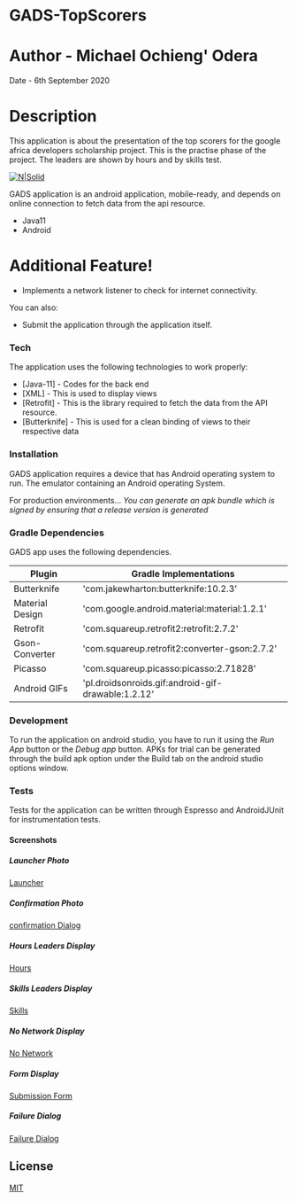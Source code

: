# GADS-TopScorers
# Author - Michael Ochieng' Odera
Date - 6th September 2020

# Description
This application is about the presentation of the top scorers for the google africa developers scholarship project. This is the practise phase of the project.
The leaders are shown by hours and by skills test.

[![N|Solid]()](https://nodesource.com/products/nsolid)


GADS application is an android application, mobile-ready, and depends on online connection to fetch data from the api resource.

  - Java11
  - Android 

# Additional Feature!

  - Implements a network listener to check for internet connectivity.


You can also:
  - Submit the application through the application itself.
  

### Tech
 The application uses the following technologies to work properly:

* [Java-11] - Codes for the back end
* [XML] - This is used to display views
* [Retrofit] - This is the library required to fetch the data from the API resource.
* [Butterknife] - This is used for a clean binding of views to their respective data


### Installation

GADS application requires a device that has Android operating system to run. The emulator containing an Android operating System.

For production environments...
 *You can generate an apk bundle which is signed by ensuring that a release version is generated*

### Gradle Dependencies

GADS app uses the following dependencies.

| Plugin | Gradle Implementations |
| ------ | ------ |
| Butterknife | 'com.jakewharton:butterknife:10.2.3'|
| Material Design |'com.google.android.material:material:1.2.1'|
| Retrofit | 'com.squareup.retrofit2:retrofit:2.7.2'|
| Gson-Converter | 'com.squareup.retrofit2:converter-gson:2.7.2' |
| Picasso | 'com.squareup.picasso:picasso:2.71828' |
| Android GIFs | 'pl.droidsonroids.gif:android-gif-drawable:1.2.12' |


### Development
To run the application on android studio, you have to run it using the *Run App* button or the *Debug app* button.
APKs for trial can be generated through the build apk option under the Build tab on the android studio options window.


### Tests
Tests for the application can be written through Espresso and AndroidJUnit for instrumentation tests.

#### Screenshots

##### Launcher Photo
[Launcher](./screenshot_launcher.png)

##### Confirmation Photo
[confirmation Dialog](./screenshot_confirm.png)

##### Hours Leaders Display
[Hours](./screenshot_hours.png)

##### Skills Leaders Display
[Skills](./screenshot_skills.png)

##### No Network Display
[No Network](./screenshot_nonetwork.png)

##### Form Display
[Submission Form](./screenshot_form.png)

##### Failure Dialog
[Failure Dialog](./screenshot_failure.png)


License
----

[MIT](LICENSE)